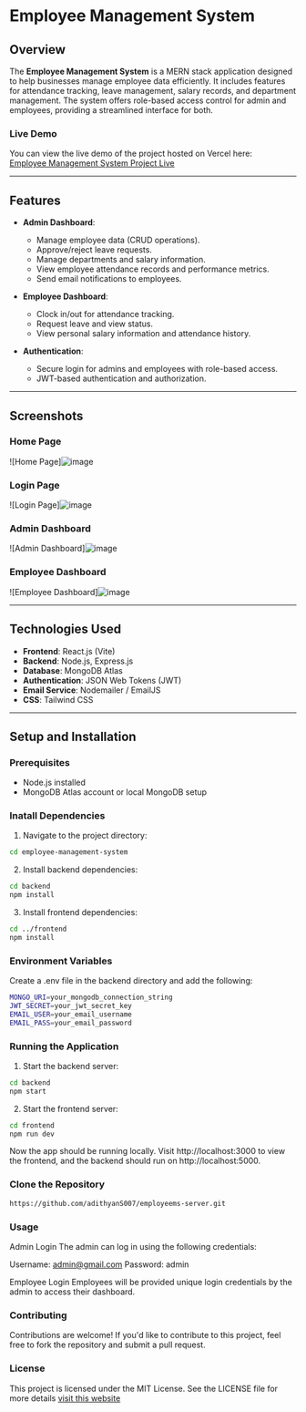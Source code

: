 # Employee Management System

## Overview
The **Employee Management System** is a MERN stack application designed to help businesses manage employee data efficiently. 
It includes features for attendance tracking, leave management, salary records, and department management. 
The system offers role-based access control for admin and employees, providing a streamlined interface for both.

### Live Demo
You can view the live demo of the project hosted on Vercel here:  
[Employee Management System Project Live](https://employeems-client-pi.vercel.app)  

---

## Features
- **Admin Dashboard**:
  - Manage employee data (CRUD operations).
  - Approve/reject leave requests.
  - Manage departments and salary information.
  - View employee attendance records and performance metrics.
  - Send email notifications to employees.
  
- **Employee Dashboard**:
  - Clock in/out for attendance tracking.
  - Request leave and view status.
  - View personal salary information and attendance history.
  
- **Authentication**:
  - Secure login for admins and employees with role-based access.
  - JWT-based authentication and authorization.

---

## Screenshots

### Home Page
![Home Page]![image](https://github.com/user-attachments/assets/c1d19911-74ea-4f38-af03-8afd175ee5c4)

### Login Page
![Login Page]![image](https://github.com/user-attachments/assets/dbb162da-20ee-436a-880c-c30691231971)

### Admin Dashboard
![Admin Dashboard]![image](https://github.com/user-attachments/assets/f86244e7-a696-4dd3-a8d8-a1a7e7a231a0)

### Employee Dashboard
![Employee Dashboard]![image](https://github.com/user-attachments/assets/585219c1-d5b7-4ee0-a82c-dfe872db0fdc)

---

## Technologies Used
- **Frontend**: React.js (Vite)
- **Backend**: Node.js, Express.js
- **Database**: MongoDB Atlas
- **Authentication**: JSON Web Tokens (JWT)
- **Email Service**: Nodemailer / EmailJS
- **CSS**: Tailwind CSS

---

## Setup and Installation

### Prerequisites
- Node.js installed
- MongoDB Atlas account or local MongoDB setup

### Inatall Dependencies

1. Navigate to the project directory:
```bash
cd employee-management-system
```
2. Install backend dependencies:
```bash
cd backend
npm install
```
3. Install frontend dependencies:
```bash
cd ../frontend
npm install
```
### Environment Variables
Create a .env file in the backend directory and add the following:
```bash
MONGO_URI=your_mongodb_connection_string
JWT_SECRET=your_jwt_secret_key
EMAIL_USER=your_email_username
EMAIL_PASS=your_email_password
```

### Running the Application
1. Start the backend server:
```bash
cd backend
npm start
```
2. Start the frontend server:
```bash
cd frontend
npm run dev
```

Now the app should be running locally. Visit http://localhost:3000 to view the frontend, 
and the backend should run on http://localhost:5000.

### Clone the Repository
```bash
https://github.com/adithyanS007/employeems-server.git 
```

### Usage
Admin Login
The admin can log in using the following credentials:

Username: admin@gmail.com
Password: admin

Employee Login
Employees will be provided unique login credentials by the admin to access their dashboard.


### Contributing
Contributions are welcome! If you'd like to contribute to this project, feel free to fork the repository and submit a pull request.

### License
This project is licensed under the MIT License. See the LICENSE file for more details [visit this website](https://opensource.org/license/MIT)
